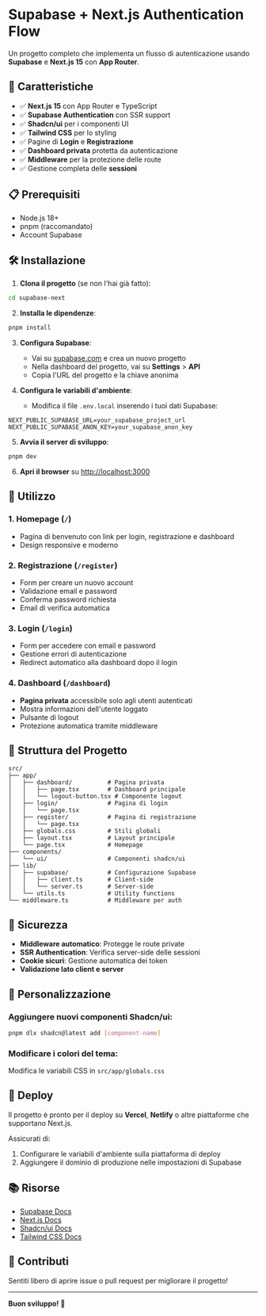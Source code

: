 # Supabase + Next.js Authentication Flow

Un progetto completo che implementa un flusso di autenticazione usando **Supabase** e **Next.js 15** con **App Router**.

## 🚀 Caratteristiche

- ✅ **Next.js 15** con App Router e TypeScript
- ✅ **Supabase Authentication** con SSR support  
- ✅ **Shadcn/ui** per i componenti UI
- ✅ **Tailwind CSS** per lo styling
- ✅ Pagine di **Login** e **Registrazione**
- ✅ **Dashboard privata** protetta da autenticazione
- ✅ **Middleware** per la protezione delle route
- ✅ Gestione completa delle **sessioni**

## 📋 Prerequisiti

- Node.js 18+ 
- pnpm (raccomandato)
- Account Supabase

## 🛠️ Installazione

1. **Clona il progetto** (se non l'hai già fatto):
```bash
cd supabase-next
```

2. **Installa le dipendenze**:
```bash
pnpm install
```

3. **Configura Supabase**:
   - Vai su [supabase.com](https://supabase.com) e crea un nuovo progetto
   - Nella dashboard del progetto, vai su **Settings** > **API**
   - Copia l'URL del progetto e la chiave anonima

4. **Configura le variabili d'ambiente**:
   - Modifica il file `.env.local` inserendo i tuoi dati Supabase:
```env
NEXT_PUBLIC_SUPABASE_URL=your_supabase_project_url
NEXT_PUBLIC_SUPABASE_ANON_KEY=your_supabase_anon_key
```

5. **Avvia il server di sviluppo**:
```bash
pnpm dev
```

6. **Apri il browser** su [http://localhost:3000](http://localhost:3000)

## 📱 Utilizzo

### 1. Homepage (`/`)
- Pagina di benvenuto con link per login, registrazione e dashboard
- Design responsive e moderno

### 2. Registrazione (`/register`)  
- Form per creare un nuovo account
- Validazione email e password
- Conferma password richiesta
- Email di verifica automatica

### 3. Login (`/login`)
- Form per accedere con email e password
- Gestione errori di autenticazione
- Redirect automatico alla dashboard dopo il login

### 4. Dashboard (`/dashboard`)
- **Pagina privata** accessibile solo agli utenti autenticati
- Mostra informazioni dell'utente loggato
- Pulsante di logout
- Protezione automatica tramite middleware

## 🔧 Struttura del Progetto

```
src/
├── app/
│   ├── dashboard/          # Pagina privata
│   │   ├── page.tsx        # Dashboard principale
│   │   └── logout-button.tsx # Componente logout
│   ├── login/              # Pagina di login
│   │   └── page.tsx
│   ├── register/           # Pagina di registrazione  
│   │   └── page.tsx
│   ├── globals.css         # Stili globali
│   ├── layout.tsx          # Layout principale
│   └── page.tsx            # Homepage
├── components/
│   └── ui/                 # Componenti shadcn/ui
├── lib/
│   ├── supabase/           # Configurazione Supabase
│   │   ├── client.ts       # Client-side
│   │   └── server.ts       # Server-side
│   └── utils.ts            # Utility functions
└── middleware.ts           # Middleware per auth
```

## 🔐 Sicurezza

- **Middleware automatico**: Protegge le route private
- **SSR Authentication**: Verifica server-side delle sessioni  
- **Cookie sicuri**: Gestione automatica dei token
- **Validazione lato client e server**

## 🎨 Personalizzazione

### Aggiungere nuovi componenti Shadcn/ui:
```bash
pnpm dlx shadcn@latest add [component-name]
```

### Modificare i colori del tema:
Modifica le variabili CSS in `src/app/globals.css`

## 🚀 Deploy

Il progetto è pronto per il deploy su **Vercel**, **Netlify** o altre piattaforme che supportano Next.js.

Assicurati di:
1. Configurare le variabili d'ambiente sulla piattaforma di deploy
2. Aggiungere il dominio di produzione nelle impostazioni di Supabase

## 📚 Risorse

- [Supabase Docs](https://supabase.com/docs)
- [Next.js Docs](https://nextjs.org/docs)  
- [Shadcn/ui Docs](https://ui.shadcn.com)
- [Tailwind CSS Docs](https://tailwindcss.com/docs)

## 🤝 Contributi

Sentiti libero di aprire issue o pull request per migliorare il progetto!

---

**Buon sviluppo! 🎉**
